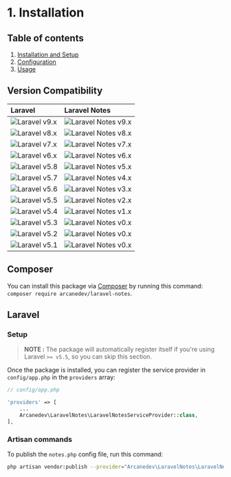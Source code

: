 # 1. Installation

## Table of contents

  1. [Installation and Setup](1-Installation-and-Setup.md)
  2. [Configuration](2-Configuration.md)
  3. [Usage](3-Usage.md)

## Version Compatibility

| Laravel                      | Laravel Notes                            |
|:-----------------------------|:-----------------------------------------|
| ![Laravel v9.x][laravel_9_x] | ![Laravel Notes v9.x][laravel_notes_9_x] |
| ![Laravel v8.x][laravel_8_x] | ![Laravel Notes v8.x][laravel_notes_8_x] |
| ![Laravel v7.x][laravel_7_x] | ![Laravel Notes v7.x][laravel_notes_7_x] |
| ![Laravel v6.x][laravel_6_x] | ![Laravel Notes v6.x][laravel_notes_6_x] |
| ![Laravel v5.8][laravel_5_8] | ![Laravel Notes v5.x][laravel_notes_5_x] |
| ![Laravel v5.7][laravel_5_7] | ![Laravel Notes v4.x][laravel_notes_4_x] |
| ![Laravel v5.6][laravel_5_6] | ![Laravel Notes v3.x][laravel_notes_3_x] |
| ![Laravel v5.5][laravel_5_5] | ![Laravel Notes v2.x][laravel_notes_2_x] |
| ![Laravel v5.4][laravel_5_4] | ![Laravel Notes v1.x][laravel_notes_1_x] |
| ![Laravel v5.3][laravel_5_3] | ![Laravel Notes v0.x][laravel_notes_0_x] |
| ![Laravel v5.2][laravel_5_2] | ![Laravel Notes v0.x][laravel_notes_0_x] |
| ![Laravel v5.1][laravel_5_1] | ![Laravel Notes v0.x][laravel_notes_0_x] |

[laravel_9_x]:  https://img.shields.io/badge/version-9.x-blue.svg?style=flat-square "Laravel v9.x"
[laravel_8_x]:  https://img.shields.io/badge/version-8.x-blue.svg?style=flat-square "Laravel v8.x"
[laravel_7_x]:  https://img.shields.io/badge/version-7.x-blue.svg?style=flat-square "Laravel v7.x"
[laravel_6_x]:  https://img.shields.io/badge/version-6.x-blue.svg?style=flat-square "Laravel v6.x"
[laravel_5_8]:  https://img.shields.io/badge/version-5.8-blue.svg?style=flat-square "Laravel v5.8"
[laravel_5_7]:  https://img.shields.io/badge/version-5.7-blue.svg?style=flat-square "Laravel v5.7"
[laravel_5_6]:  https://img.shields.io/badge/version-5.6-blue.svg?style=flat-square "Laravel v5.6"
[laravel_5_5]:  https://img.shields.io/badge/version-5.5-blue.svg?style=flat-square "Laravel v5.5"
[laravel_5_4]:  https://img.shields.io/badge/version-5.4-blue.svg?style=flat-square "Laravel v5.4"
[laravel_5_3]:  https://img.shields.io/badge/version-5.3-blue.svg?style=flat-square "Laravel v5.3"
[laravel_5_2]:  https://img.shields.io/badge/version-5.2-blue.svg?style=flat-square "Laravel v5.2"
[laravel_5_1]:  https://img.shields.io/badge/version-5.1-blue.svg?style=flat-square "Laravel v5.1"

[laravel_notes_9_x]: https://img.shields.io/badge/version-9.x-blue.svg?style=flat-square "LaravelNotes v9.x"
[laravel_notes_8_x]: https://img.shields.io/badge/version-8.x-blue.svg?style=flat-square "LaravelNotes v8.x"
[laravel_notes_7_x]: https://img.shields.io/badge/version-7.x-blue.svg?style=flat-square "LaravelNotes v7.x"
[laravel_notes_6_x]: https://img.shields.io/badge/version-6.x-blue.svg?style=flat-square "LaravelNotes v6.x"
[laravel_notes_5_x]: https://img.shields.io/badge/version-5.x-blue.svg?style=flat-square "LaravelNotes v5.x"
[laravel_notes_4_x]: https://img.shields.io/badge/version-4.x-blue.svg?style=flat-square "LaravelNotes v4.x"
[laravel_notes_3_x]: https://img.shields.io/badge/version-3.x-blue.svg?style=flat-square "LaravelNotes v3.x"
[laravel_notes_2_x]: https://img.shields.io/badge/version-2.x-blue.svg?style=flat-square "LaravelNotes v2.x"
[laravel_notes_1_x]: https://img.shields.io/badge/version-1.x-blue.svg?style=flat-square "LaravelNotes v1.x"
[laravel_notes_0_x]: https://img.shields.io/badge/version-0.x-blue.svg?style=flat-square "LaravelNotes v0.x"

## Composer

You can install this package via [Composer](http://getcomposer.org/) by running this command: `composer require arcanedev/laravel-notes`.

## Laravel

### Setup

> **NOTE :** The package will automatically register itself if you're using Laravel `>= v5.5`, so you can skip this section.

Once the package is installed, you can register the service provider in `config/app.php` in the `providers` array:

```php
// config/app.php

'providers' => [
    ...
    Arcanedev\LaravelNotes\LaravelNotesServiceProvider::class,
],
```

### Artisan commands

To publish the `notes.php` config file, run this command:

```bash
php artisan vendor:publish --provider="Arcanedev\LaravelNotes\LaravelNotesServiceProvider"
```
